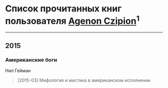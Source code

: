# Список прочитанных книг пользователя [Agenon Czipion](https://plus.google.com/u/0/102063534230813102446/)<sup>1</sup>
---

## 2015

### Американские боги
Нил Гейман
> [2015-03] Мифология и мистика в американском исполнении



